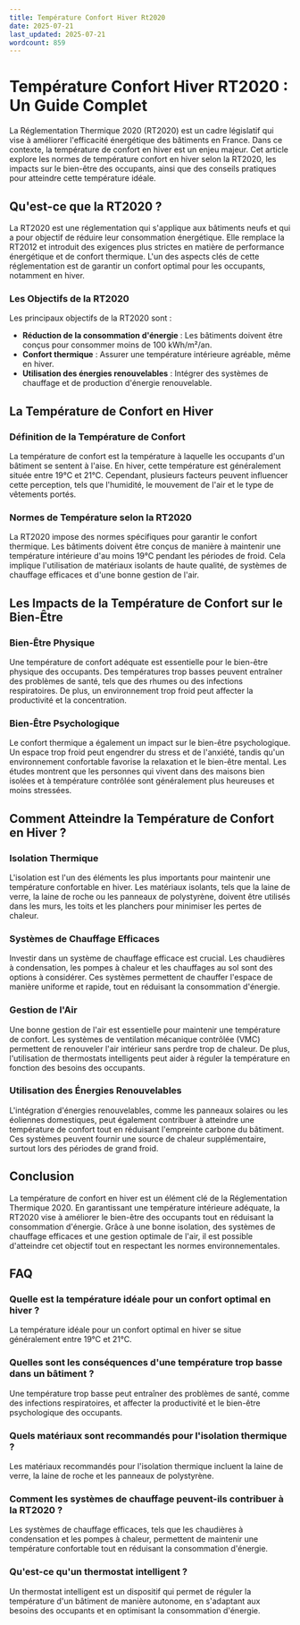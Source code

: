 ```yaml
---
title: Température Confort Hiver Rt2020
date: 2025-07-21
last_updated: 2025-07-21
wordcount: 859
---
```


# Température Confort Hiver RT2020 : Un Guide Complet

La Réglementation Thermique 2020 (RT2020) est un cadre législatif qui vise à améliorer l'efficacité énergétique des bâtiments en France. Dans ce contexte, la température de confort en hiver est un enjeu majeur. Cet article explore les normes de température confort en hiver selon la RT2020, les impacts sur le bien-être des occupants, ainsi que des conseils pratiques pour atteindre cette température idéale.

## Qu'est-ce que la RT2020 ?

La RT2020 est une réglementation qui s'applique aux bâtiments neufs et qui a pour objectif de réduire leur consommation énergétique. Elle remplace la RT2012 et introduit des exigences plus strictes en matière de performance énergétique et de confort thermique. L'un des aspects clés de cette réglementation est de garantir un confort optimal pour les occupants, notamment en hiver.

### Les Objectifs de la RT2020

Les principaux objectifs de la RT2020 sont :

- **Réduction de la consommation d'énergie** : Les bâtiments doivent être conçus pour consommer moins de 100 kWh/m²/an.
- **Confort thermique** : Assurer une température intérieure agréable, même en hiver.
- **Utilisation des énergies renouvelables** : Intégrer des systèmes de chauffage et de production d'énergie renouvelable.

## La Température de Confort en Hiver

### Définition de la Température de Confort

La température de confort est la température à laquelle les occupants d'un bâtiment se sentent à l'aise. En hiver, cette température est généralement située entre 19°C et 21°C. Cependant, plusieurs facteurs peuvent influencer cette perception, tels que l'humidité, le mouvement de l'air et le type de vêtements portés.

### Normes de Température selon la RT2020

La RT2020 impose des normes spécifiques pour garantir le confort thermique. Les bâtiments doivent être conçus de manière à maintenir une température intérieure d'au moins 19°C pendant les périodes de froid. Cela implique l'utilisation de matériaux isolants de haute qualité, de systèmes de chauffage efficaces et d'une bonne gestion de l'air.

## Les Impacts de la Température de Confort sur le Bien-Être

### Bien-Être Physique

Une température de confort adéquate est essentielle pour le bien-être physique des occupants. Des températures trop basses peuvent entraîner des problèmes de santé, tels que des rhumes ou des infections respiratoires. De plus, un environnement trop froid peut affecter la productivité et la concentration.

### Bien-Être Psychologique

Le confort thermique a également un impact sur le bien-être psychologique. Un espace trop froid peut engendrer du stress et de l'anxiété, tandis qu'un environnement confortable favorise la relaxation et le bien-être mental. Les études montrent que les personnes qui vivent dans des maisons bien isolées et à température contrôlée sont généralement plus heureuses et moins stressées.

## Comment Atteindre la Température de Confort en Hiver ?

### Isolation Thermique

L'isolation est l'un des éléments les plus importants pour maintenir une température confortable en hiver. Les matériaux isolants, tels que la laine de verre, la laine de roche ou les panneaux de polystyrène, doivent être utilisés dans les murs, les toits et les planchers pour minimiser les pertes de chaleur.

### Systèmes de Chauffage Efficaces

Investir dans un système de chauffage efficace est crucial. Les chaudières à condensation, les pompes à chaleur et les chauffages au sol sont des options à considérer. Ces systèmes permettent de chauffer l'espace de manière uniforme et rapide, tout en réduisant la consommation d'énergie.

### Gestion de l'Air

Une bonne gestion de l'air est essentielle pour maintenir une température de confort. Les systèmes de ventilation mécanique contrôlée (VMC) permettent de renouveler l'air intérieur sans perdre trop de chaleur. De plus, l'utilisation de thermostats intelligents peut aider à réguler la température en fonction des besoins des occupants.

### Utilisation des Énergies Renouvelables

L'intégration d'énergies renouvelables, comme les panneaux solaires ou les éoliennes domestiques, peut également contribuer à atteindre une température de confort tout en réduisant l'empreinte carbone du bâtiment. Ces systèmes peuvent fournir une source de chaleur supplémentaire, surtout lors des périodes de grand froid.

## Conclusion

La température de confort en hiver est un élément clé de la Réglementation Thermique 2020. En garantissant une température intérieure adéquate, la RT2020 vise à améliorer le bien-être des occupants tout en réduisant la consommation d'énergie. Grâce à une bonne isolation, des systèmes de chauffage efficaces et une gestion optimale de l'air, il est possible d'atteindre cet objectif tout en respectant les normes environnementales.

## FAQ

### Quelle est la température idéale pour un confort optimal en hiver ?

La température idéale pour un confort optimal en hiver se situe généralement entre 19°C et 21°C.

### Quelles sont les conséquences d'une température trop basse dans un bâtiment ?

Une température trop basse peut entraîner des problèmes de santé, comme des infections respiratoires, et affecter la productivité et le bien-être psychologique des occupants.

### Quels matériaux sont recommandés pour l'isolation thermique ?

Les matériaux recommandés pour l'isolation thermique incluent la laine de verre, la laine de roche et les panneaux de polystyrène.

### Comment les systèmes de chauffage peuvent-ils contribuer à la RT2020 ?

Les systèmes de chauffage efficaces, tels que les chaudières à condensation et les pompes à chaleur, permettent de maintenir une température confortable tout en réduisant la consommation d'énergie.

### Qu'est-ce qu'un thermostat intelligent ?

Un thermostat intelligent est un dispositif qui permet de réguler la température d'un bâtiment de manière autonome, en s'adaptant aux besoins des occupants et en optimisant la consommation d'énergie.